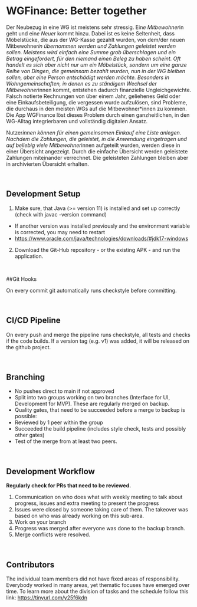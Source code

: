 # WGFinance: Better together


Der Neubezug in eine WG ist meistens sehr stressig. Ein*e Mitbewohner*in geht und ein*e Neue*r kommt hinzu. Dabei ist es keine Seltenheit, dass Möbelstücke, die aus der WG-Kasse gezahlt wurden, von dem/der neuen Mitbewohner*in übernommen werden und Zahlungen geleistet werden sollen. Meistens wird einfach eine Summe grob überschlagen und ein Betrag eingefordert, für den niemand einen Beleg zu haben scheint. Oft handelt es sich aber nicht nur um ein Möbelstück, sondern um eine ganze Reihe von Dingen, die gemeinsam bezahlt wurden, nun in der WG bleiben sollen, aber eine Person entschädigt werden möchte. Besonders in Wohngemeinschaften, in denen es zu ständigem Wechsel der Mitbewohner*innen kommt, entstehen dadurch finanzielle Ungleichgewichte. Falsch notierte Rechnungen von über einem Jahr, geliehenes Geld oder eine Einkaufsbeteiligung, die vergessen wurde aufzulösen, sind Probleme, die durchaus in den meisten WGs auf die Mitbewohner*innen zu kommen. Die App WGFinance löst dieses Problem durch einen ganzheitlichen, in den WG-Alltag integrierbaren und vollständig digitalen Ansatz.

Nutzer*innen können für einen gemeinsamen Einkauf eine Liste anlegen. Nachdem die Zahlungen, die geleistet, in die Anwendung eingetragen und auf beliebig viele Mitbewohner*innen aufgeteilt wurden, werden diese in einer Übersicht angezeigt.
Durch die einfache Übersicht werden geleistete Zahlungen miteinander verrechnet. Die geleisteten Zahlungen bleiben aber in archivierten Übersicht erhalten. 

<br/>

## Development Setup

1. Make sure, that Java (>= version 11) is installed and set up correctly (check with javac -version command)
  - If another version was installed previously and the environment variable is corrected, you may need to restart
  - https://www.oracle.com/java/technologies/downloads/#jdk17-windows
2. Download the Git-Hub repository - or the existing APK - and run the application.

<br/>

##Git Hooks

On every commit git automatically runs checkstyle before committing.

<br/>

## CI/CD Pipeline

On every push and merge the pipeline runs checkstyle, all tests and checks if the code builds.
If a version tag (e.g. v1) was added, it will be released on the github project.

<br/>

## Branching

- No pushes direct to main if not approved
- Split into two groups working on two branches (Interface for UI, Development for MVP). These are regularly merged on backup.
- Quality gates, that need to be succeeded before a merge to backup is possible:
 - Reviewed by 1 peer within the group
 - Succeeded the build pipeline (includes style check, tests and possibly other gates)
 - Test of the merge from at least two peers.

<br/>

## Development Workflow

**Regularly check for PRs that need to be reviewed.**

1. Communication on who does what with weekly meeting to talk about progress, issues and extra meeting to present the progress
2. Issues were closed by someone taking care of them. The takeover was based on who was already working on this sub-area.
3. Work on your branch
4. Progress was merged after everyone was done to the backup branch.
5. Merge conflicts were resolved.

<br/>

## Contributors

The individual team members did not have fixed areas of responsibility. Everybody worked in many areas, yet thematic focuses have emerged over time.
To learn more about the division of tasks and the schedule follow this link: https://tinyurl.com/y25f6kdn 
